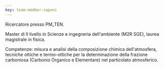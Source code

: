 ```yaml
---
key: team-member-caponi
---
```


Ricercatore presso PM_TEN. 

Master di II livello in Scienze e ingegneria dell'ambiente (M2R SGE), laurea magistrale in fisica. 

Competenze: misura e analisi della composizione chimica dell'atmosfera, tecniche ottiche e termo-ottiche per la determinazione della frazione carboniosa (Carbonio Organico e Elementare) nel particolato atmosferico.